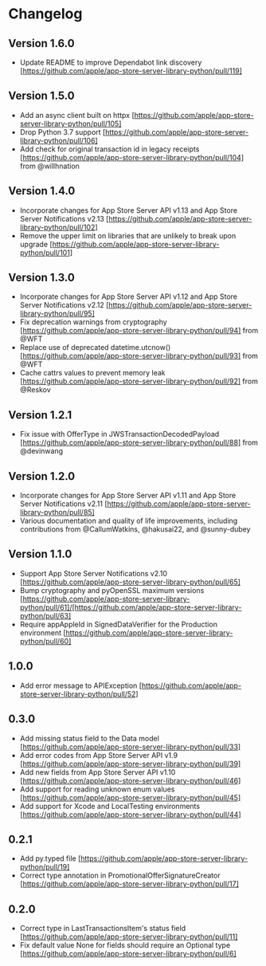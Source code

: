 # Changelog

## Version 1.6.0
- Update README to improve Dependabot link discovery [https://github.com/apple/app-store-server-library-python/pull/119]

## Version 1.5.0
- Add an async client built on httpx [https://github.com/apple/app-store-server-library-python/pull/105]
- Drop Python 3.7 support [https://github.com/apple/app-store-server-library-python/pull/106]
- Add check for original transaction id in legacy receipts [https://github.com/apple/app-store-server-library-python/pull/104] from @willhnation

## Version 1.4.0
- Incorporate changes for App Store Server API v1.13 and App Store Server Notifications v2.13 [https://github.com/apple/app-store-server-library-python/pull/102]
- Remove the upper limit on libraries that are unlikely to break upon upgrade [https://github.com/apple/app-store-server-library-python/pull/101]

## Version 1.3.0
- Incorporate changes for App Store Server API v1.12 and App Store Server Notifications v2.12 [https://github.com/apple/app-store-server-library-python/pull/95]
- Fix deprecation warnings from cryptography [https://github.com/apple/app-store-server-library-python/pull/94] from @WFT
- Replace use of deprecated datetime.utcnow() [https://github.com/apple/app-store-server-library-python/pull/93] from @WFT
- Cache cattrs values to prevent memory leak [https://github.com/apple/app-store-server-library-python/pull/92] from @Reskov

## Version 1.2.1
- Fix issue with OfferType in JWSTransactionDecodedPayload [https://github.com/apple/app-store-server-library-python/pull/88] from @devinwang

## Version 1.2.0
- Incorporate changes for App Store Server API v1.11 and App Store Server Notifications v2.11 [https://github.com/apple/app-store-server-library-python/pull/85]
- Various documentation and quality of life improvements, including contributions from @CallumWatkins, @hakusai22, and @sunny-dubey

## Version 1.1.0
- Support App Store Server Notifications v2.10 [https://github.com/apple/app-store-server-library-python/pull/65]
- Bump cryptography and pyOpenSSL maximum versions [https://github.com/apple/app-store-server-library-python/pull/61]/[https://github.com/apple/app-store-server-library-python/pull/63]
- Require appAppleId in SignedDataVerifier for the Production environment [https://github.com/apple/app-store-server-library-python/pull/60]

## 1.0.0
- Add error message to APIException [https://github.com/apple/app-store-server-library-python/pull/52]

## 0.3.0
- Add missing status field to the Data model [https://github.com/apple/app-store-server-library-python/pull/33]
- Add error codes from App Store Server API v1.9 [https://github.com/apple/app-store-server-library-python/pull/39]
- Add new fields from App Store Server API v1.10 [https://github.com/apple/app-store-server-library-python/pull/46]
- Add support for reading unknown enum values [https://github.com/apple/app-store-server-library-python/pull/45]
- Add support for Xcode and LocalTesting environments [https://github.com/apple/app-store-server-library-python/pull/44]

## 0.2.1
- Add py.typed file [https://github.com/apple/app-store-server-library-python/pull/19]
- Correct type annotation in PromotionalOfferSignatureCreator [https://github.com/apple/app-store-server-library-python/pull/17]

## 0.2.0

- Correct type in LastTransactionsItem's status field [https://github.com/apple/app-store-server-library-python/pull/11]
- Fix default value None for fields should require an Optional type [https://github.com/apple/app-store-server-library-python/pull/6]
